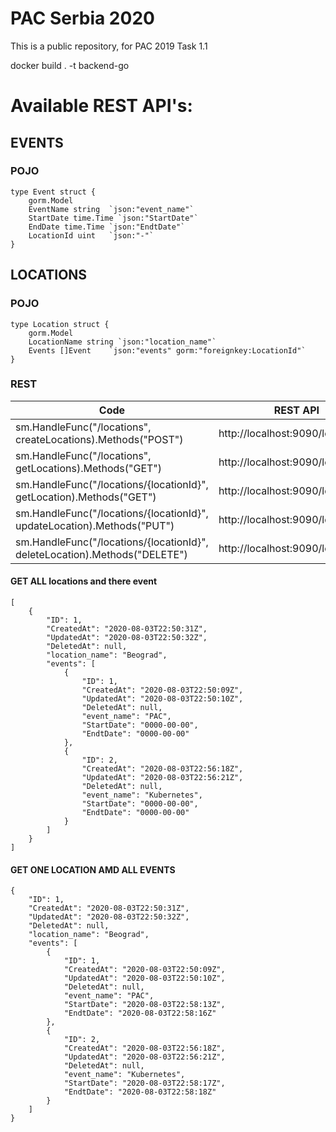 # PAC Serbia 2020

This is a public repository, for PAC 2019 Task 1.1

docker build . -t backend-go

# Available REST API's:

## EVENTS

### POJO

```
type Event struct {
	gorm.Model
	EventName string  `json:"event_name"`
	StartDate time.Time `json:"StartDate"`
	EndDate time.Time `json:"EndtDate"`
	LocationId uint   `json:"-"`
}
```

## LOCATIONS

### POJO

```
type Location struct {
	gorm.Model
	LocationName string `json:"location_name"`
	Events []Event    `json:"events" gorm:"foreignkey:LocationId"`
}
```

### REST
Code | REST API | METHOD | COMMENT |
--- | --- | --- | --- |
sm.HandleFunc("/locations", createLocations).Methods("POST") | http://localhost:9090/locations | POST |  | 
sm.HandleFunc("/locations", getLocations).Methods("GET") | http://localhost:9090/locations | GET |  | 
sm.HandleFunc("/locations/{locationId}", getLocation).Methods("GET") | http://localhost:9090/locations/1 | GET |  | 
sm.HandleFunc("/locations/{locationId}", updateLocation).Methods("PUT") | http://localhost:9090/locations/1 | PUT |  | 
sm.HandleFunc("/locations/{locationId}", deleteLocation).Methods("DELETE") | http://localhost:9090/locations/1 | DELETE |  | 

#### GET ALL locations and there event
```
[
    {
        "ID": 1,
        "CreatedAt": "2020-08-03T22:50:31Z",
        "UpdatedAt": "2020-08-03T22:50:32Z",
        "DeletedAt": null,
        "location_name": "Beograd",
        "events": [
            {
                "ID": 1,
                "CreatedAt": "2020-08-03T22:50:09Z",
                "UpdatedAt": "2020-08-03T22:50:10Z",
                "DeletedAt": null,
                "event_name": "PAC",
                "StartDate": "0000-00-00",
                "EndtDate": "0000-00-00"
            },
            {
                "ID": 2,
                "CreatedAt": "2020-08-03T22:56:18Z",
                "UpdatedAt": "2020-08-03T22:56:21Z",
                "DeletedAt": null,
                "event_name": "Kubernetes",
                "StartDate": "0000-00-00",
                "EndtDate": "0000-00-00"
            }
        ]
    }
]
```

#### GET ONE LOCATION AMD ALL EVENTS
```
{
    "ID": 1,
    "CreatedAt": "2020-08-03T22:50:31Z",
    "UpdatedAt": "2020-08-03T22:50:32Z",
    "DeletedAt": null,
    "location_name": "Beograd",
    "events": [
        {
            "ID": 1,
            "CreatedAt": "2020-08-03T22:50:09Z",
            "UpdatedAt": "2020-08-03T22:50:10Z",
            "DeletedAt": null,
            "event_name": "PAC",
            "StartDate": "2020-08-03T22:58:13Z",
            "EndtDate": "2020-08-03T22:58:16Z"
        },
        {
            "ID": 2,
            "CreatedAt": "2020-08-03T22:56:18Z",
            "UpdatedAt": "2020-08-03T22:56:21Z",
            "DeletedAt": null,
            "event_name": "Kubernetes",
            "StartDate": "2020-08-03T22:58:17Z",
            "EndtDate": "2020-08-03T22:58:18Z"
        }
    ]
}
```

